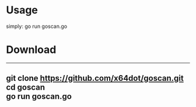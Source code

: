 # Usage
simply: go run goscan.go
# Download 
----
git clone https://github.com/x64dot/goscan.git <br>
cd goscan<br>
go run goscan.go
----

